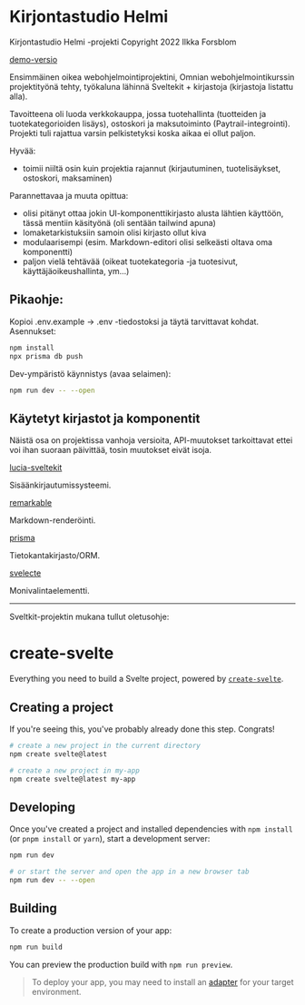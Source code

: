 # Kirjontastudio Helmi

Kirjontastudio Helmi -projekti Copyright 2022 Ilkka Forsblom

[demo-versio](https://puoti-production.up.railway.app/)

Ensimmäinen oikea webohjelmointiprojektini, Omnian webohjelmointikurssin projektityönä tehty,
työkaluna lähinnä Sveltekit + kirjastoja (kirjastoja listattu alla).

Tavoitteena oli luoda verkkokauppa, jossa tuotehallinta (tuotteiden ja tuotekategorioiden lisäys),
ostoskori ja maksutoiminto (Paytrail-integrointi). Projekti tuli rajattua varsin pelkistetyksi 
koska aikaa ei ollut paljon.


Hyvää:
- toimii niiltä osin kuin projektia rajannut (kirjautuminen, tuotelisäykset, ostoskori, maksaminen)

Parannettavaa ja muuta opittua:
- olisi pitänyt ottaa jokin UI-komponenttikirjasto alusta lähtien käyttöön, 
  tässä mentiin käsityönä (oli sentään tailwind apuna)
- lomaketarkistuksiin samoin olisi kirjasto ollut kiva
- modulaarisempi (esim. Markdown-editori olisi selkeästi oltava oma komponentti)
- paljon vielä tehtävää (oikeat tuotekategoria -ja tuotesivut, käyttäjäoikeushallinta, ym...)


## Pikaohje:

Kopioi .env.example -> .env -tiedostoksi ja täytä tarvittavat kohdat.
Asennukset:

```bash
npm install
npx prisma db push
```

Dev-ympäristö käynnistys (avaa selaimen):

```bash
npm run dev -- --open
```



## Käytetyt kirjastot ja komponentit

Näistä osa on projektissa vanhoja versioita, API-muutokset tarkoittavat ettei voi ihan suoraan päivittää, tosin muutokset eivät isoja.

[lucia-sveltekit](https://lucia-sveltekit.vercel.app/)

  Sisäänkirjautumissysteemi.

[remarkable](https://github.com/jonschlinkert/remarkable)

  Markdown-renderöinti. 

[prisma](https://www.prisma.io/)

  Tietokantakirjasto/ORM.

[svelecte](https://mskocik.github.io/svelecte/)

  Monivalintaelementti. 

----

Sveltkit-projektin mukana tullut oletusohje:

# create-svelte

Everything you need to build a Svelte project, powered by [`create-svelte`](https://github.com/sveltejs/kit/tree/master/packages/create-svelte).

## Creating a project

If you're seeing this, you've probably already done this step. Congrats!

```bash
# create a new project in the current directory
npm create svelte@latest

# create a new project in my-app
npm create svelte@latest my-app
```

## Developing

Once you've created a project and installed dependencies with `npm install` (or `pnpm install` or `yarn`), start a development server:

```bash
npm run dev

# or start the server and open the app in a new browser tab
npm run dev -- --open
```

## Building

To create a production version of your app:

```bash
npm run build
```

You can preview the production build with `npm run preview`.

> To deploy your app, you may need to install an [adapter](https://kit.svelte.dev/docs/adapters) for your target environment.

